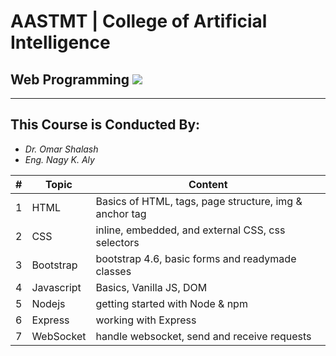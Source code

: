 # AASTMT | College of Artificial Intelligence
## Web Programming ![](https://img.shields.io/badge/Semester-Spring--2024-ff69b4)
---
## This Course is Conducted By:
- _Dr. Omar Shalash_
- _Eng. Nagy K. Aly_

| # | Topic | Content |
| ------ | ------ | ------ |
| 1 | HTML | Basics of HTML, tags, page structure, img & anchor tag  |
| 2 | CSS | inline, embedded, and external CSS, css selectors  |
| 3 | Bootstrap | bootstrap 4.6, basic forms and readymade classes  |
| 4 | Javascript | Basics, Vanilla JS, DOM  |
| 5 | Nodejs | getting started with Node & npm |
| 6 | Express | working with Express |
| 7 | WebSocket | handle websocket, send and receive requests |